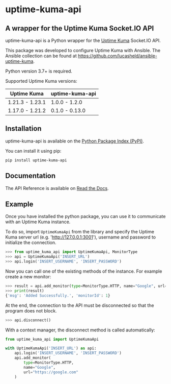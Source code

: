 # uptime-kuma-api

A wrapper for the Uptime Kuma Socket.IO API
---
uptime-kuma-api is a Python wrapper for the [Uptime Kuma](https://github.com/louislam/uptime-kuma) Socket.IO API.

This package was developed to configure Uptime Kuma with Ansible. The Ansible collection can be found at https://github.com/lucasheld/ansible-uptime-kuma.

Python version 3.7+ is required.

Supported Uptime Kuma versions:

| Uptime Kuma     | uptime-kuma-api |
|-----------------|-----------------|
| 1.21.3 - 1.23.1 | 1.0.0 - 1.2.0   |
| 1.17.0 - 1.21.2 | 0.1.0 - 0.13.0  |

Installation
---
uptime-kuma-api is available on the [Python Package Index (PyPI)](https://pypi.org/project/uptime-kuma-api/).

You can install it using pip:

```
pip install uptime-kuma-api
```

Documentation
---
The API Reference is available on [Read the Docs](https://uptime-kuma-api.readthedocs.io).

Example
---
Once you have installed the python package, you can use it to communicate with an Uptime Kuma instance.

To do so, import `UptimeKumaApi` from the library and specify the Uptime Kuma server url (e.g. 'http://127.0.0.1:3001'), username and password to initialize the connection.

```python
>>> from uptime_kuma_api import UptimeKumaApi, MonitorType
>>> api = UptimeKumaApi('INSERT_URL')
>>> api.login('INSERT_USERNAME', 'INSERT_PASSWORD')
```

Now you can call one of the existing methods of the instance. For example create a new monitor:

```python
>>> result = api.add_monitor(type=MonitorType.HTTP, name="Google", url="https://google.com")
>>> print(result)
{'msg': 'Added Successfully.', 'monitorId': 1}
```

At the end, the connection to the API must be disconnected so that the program does not block.

```python
>>> api.disconnect()
```

With a context manager, the disconnect method is called automatically:

```python
from uptime_kuma_api import UptimeKumaApi

with UptimeKumaApi('INSERT_URL') as api:
    api.login('INSERT_USERNAME', 'INSERT_PASSWORD')
    api.add_monitor(
        type=MonitorType.HTTP,
        name="Google",
        url="https://google.com"
    )
```
